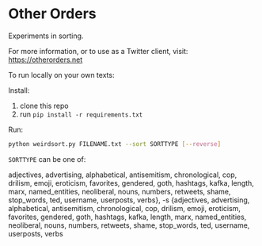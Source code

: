 # Other Orders

Experiments in sorting.

For more information, or to use as a Twitter client, visit: https://otherorders.net

To run locally on your own texts:

Install:

1) clone this repo
2) run `pip install -r requirements.txt`

Run:

```bash
python weirdsort.py FILENAME.txt --sort SORTTYPE [--reverse]
```

`SORTTYPE` can be one of:

adjectives,  advertising,  alphabetical, antisemitism,  chronological, cop, drilism, emoji, eroticism, favorites, gendered, goth, hashtags, kafka, length, marx, named_entities, neoliberal, nouns, numbers, retweets, shame, stop_words, ted, username, userposts, verbs},  -s {adjectives, advertising, alphabetical, antisemitism, chronological, cop, drilism, emoji, eroticism, favorites, gendered, goth, hashtags, kafka, length, marx, named_entities, neoliberal, nouns, numbers, retweets, shame, stop_words, ted, username, userposts, verbs




